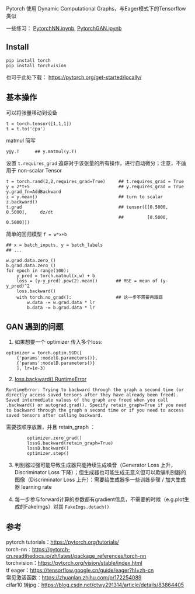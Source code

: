 

Pytorch 使用 Dynamic Computational Graphs，与Eager模式下的Tensorflow类似


一些练习： [PytorchNN.ipynb](./Pytorch/PytorchNN.ipynb), [PytorchGAN.ipynb](./Pytorch/PytorchGAN.ipynb)


## Install

```
pip install torch
pip install torchvision
```
也可于此处下载： https://pytorch.org/get-started/locally/


## 基本操作

可以将张量移动到设备
```
t = torch.tensor([1,1,1])
t = t.to('cpu')
```

matmul 简写
```
y@y.T      ## y.matmul(y.T)  
```

设置 ```t.requires_grad``` 追踪对于该张量的所有操作，进行自动微分；注意，不适用于 non-scalar Tensor
```
t = torch.rand(2,2,requires_grad=True)     ## t.requires_grad = True
y = 2*t+5                                  ## y.requires_grad = True   y.grad_fn=AddBackward
z = y.mean()                               ## turn to scalar
z.backward()
t.grad                                     ## tensor([[0.5000, 0.5000],     dz/dt
                                           ##         [0.5000, 0.5000]])
```

简单的回归模型 ```f = w*x+b```
```
## x = batch_inputs, y = batch_labels
## ...  

w.grad.data.zero_()
b.grad.data.zero_()
for epoch in range(100):
    y_pred = torch.matmul(x,w) + b
    loss = (y-y_pred).pow(2).mean()       ## MSE = mean of (y-y_pred)^2
    loss.backward()
    with torch.no_grad():                 ## 这一步不需要再跟踪
        w.data -= w.grad.data * lr
        b.data -= b.grad.data * lr
```


## GAN 遇到的问题

1. 如果想要一个 optimizer 传入多个loss: 
```
optimizer = torch.optim.SGD([
    {'params':modelG.parameters()},
    {'params':modelD.parameters()}
    ], lr=1e-3)
```

2. [loss.backward() RuntimeError](https://zhuanlan.zhihu.com/p/666297208) 
```
RuntimeError: Trying to backward through the graph a second time (or directly access saved tensors after they have already been freed). Saved intermediate values of the graph are freed when you call .backward() or autograd.grad(). Specify retain_graph=True if you need to backward through the graph a second time or if you need to access saved tensors after calling backward.
```
需要按顺序放置，并且 retain_graph ：
```
        optimizer.zero_grad()
        lossG.backward(retain_graph=True)
        lossD.backward()
        optimizer.step()

```

3. 判别器过强可能导致生成器只能持续生成噪音（Generator Loss 上升，Discriminator Loss 下降）；但生成器也可能生成无意义但可以欺骗判别器的图像（Discriminator Loss 上升）：需要给生成器多一些训练步骤 / 加大生成器 learning rate

4. 每一步参与forward计算的参数都有gradient信息，不需要的时候（e.g.plot生成的FakeImgs）对其 ```FakeImgs.detach()```


## 参考

pytorch tutorials：https://pytorch.org/tutorials/      
torch-nn：https://pytorch-cn.readthedocs.io/zh/latest/package_references/torch-nn     
torchvision：https://pytorch.org/vision/stable/index.html    
tf eager：https://tensorflow.google.cn/guide/eager?hl=zh-cn    
常见激活函数：https://zhuanlan.zhihu.com/p/172254089    
cifar10 转jpg：https://blog.csdn.net/ctwy291314/article/details/83864405    
